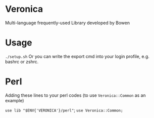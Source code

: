 # Veronica
Multi-language frequently-used Library developed by Bowen

# Usage

`./setup.sh`
Or you can write the export cmd into your login profile, e.g. bashrc or zshrc.

# Perl
Adding these lines to your perl codes (to use `Veronica::Common` as an example)

`use lib "$ENV{'VERONICA'}/perl"`;
`use Veronica::Common;`
